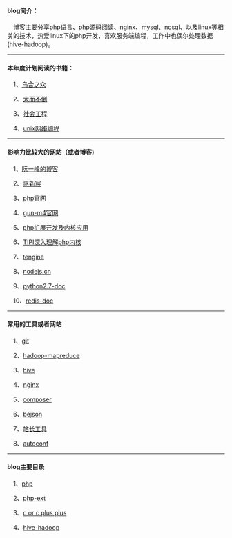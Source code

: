 #### blog简介：

　博客主要分享php语言、php源码阅读、nginx、mysql、nosql、以及linux等相关的技术，热爱linux下的php开发，喜欢服务端编程，工作中也偶尔处理数据(hive-hadoop)。
 
-------

#### 本年度计划阅读的书籍：
  
　1、[乌合之众](https://book.douban.com/subject/1012611/)
  
　2、[大而不倒](https://book.douban.com/subject/5297291/)

　3、[社会工程](https://book.douban.com/subject/25768304/)
 
　4、[unix网络编程](https://book.douban.com/subject/1500149/)
 
-------

#### 影响力比较大的网站（或者博客)

　1、[阮一峰的博客](http://www.ruanyifeng.com/blog/)
  
　2、[惠新宸](http://www.laruence.com)
 
　3、[php官网](http://www.php.net/)
  
　4、[gun-m4官网](https://www.gnu.org/software/m4/m4.html)
 
　5、[php扩展开发及内核应用](http://www.cunmou.com/phpbook/preface.md)
  
　6、[TIPI深入理解php内核](http://www.php-internals.com/book/)
  
　7、[tengine](http://tengine.taobao.org/book/)
  
　8、[nodejs.cn](http://nodejs.cn/api/)
 
　9、[python2.7-doc](https://docs.python.org/2.7/reference/introduction.html)

　10、[redis-doc](https://redis.io/documentation)
 
-------
 
#### 常用的工具或者网站

　1、[git](https://git-scm.com/book/en/v2)
 
　2、[hadoop-mapreduce](http://hadoop.apache.org/docs/r1.0.4/cn/mapred_tutorial.html)
  
　3、[hive](https://cwiki.apache.org/confluence/display/Hive/LanguageManual)
  
　4、[nginx](https://www.nginx.com/)
 
　5、[composer](http://www.phpcomposer.com/)

　6、[bejson](http://www.bejson.com/)
 
　7、[站长工具](http://tool.chinaz.com/port/)
 
　8、[autoconf](https://www.gnu.org/software/autoconf/manual/autoconf.html)

-------

#### blog主要目录

　1、[php](https://github.com/buchongyu/buchongyu.github.io/blob/master/php/README.MD)
 
　2、[php-ext](https://github.com/buchongyu/buchongyu.github.io/blob/master/php-ext/README.MD)
  
　3、[c or c plus plus](https://github.com/buchongyu/buchongyu.github.io/blob/master/c-cpp/README.MD)

　4、[hive-hadoop](https://github.com/buchongyu/buchongyu.github.io/blob/master/hive-hadoop/README.MD)
